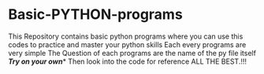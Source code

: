 # Basic-PYTHON-programs
This Repository contains basic python programs where you can use this codes to practice and master your python skills
Each every programs are very simple
The Question of each programs are the name of the py file itself
*****Try on your own******
Then look into the code for reference
ALL THE BEST.!!!
